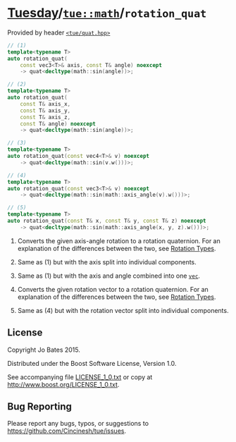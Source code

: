 [Tuesday](../../../README.md)/[`tue::math`](../../namespaces/tue/math.md)/`rotation_quat`
=========================================================================================
Provided by header [`<tue/quat.hpp>`](../../headers/quat.md)

```c++
// (1)
template<typename T>
auto rotation_quat(
    const vec3<T>& axis, const T& angle) noexcept
    -> quat<decltype(math::sin(angle))>;

// (2)
template<typename T>
auto rotation_quat(
    const T& axis_x,
    const T& axis_y,
    const T& axis_z,
    const T& angle) noexcept
    -> quat<decltype(math::sin(angle))>;

// (3)
template<typename T>
auto rotation_quat(const vec4<T>& v) noexcept
    -> quat<decltype(math::sin(v.w()))>;

// (4)
template<typename T>
auto rotation_quat(const vec3<T>& v) noexcept
    -> quat<decltype(math::sin(math::axis_angle(v).w()))>;

// (5)
template<typename T>
auto rotation_quat(const T& x, const T& y, const T& z) noexcept
    -> quat<decltype(math::sin(math::axis_angle(x, y, z).w()))>;
```

1. Converts the given axis-angle rotation to a rotation quaternion. For an
   explanation of the differences between the two, see
   [Rotation Types](../../other/rotation_types.md).

2. Same as (1) but with the axis split into individual components.

3. Same as (1) but with the axis and angle combined into one
   [`vec`](../../headers/vec.md).

4. Converts the given rotation vector to a rotation quaternion. For an
   explanation of the differences between the two, see
   [Rotation Types](../../other/rotation_types.md).

5. Same as (4) but with the rotation vector split into individual components.

License
-------
Copyright Jo Bates 2015.

Distributed under the Boost Software License, Version 1.0.

See accompanying file [LICENSE_1_0.txt](../../../LICENSE_1_0.txt) or copy at
http://www.boost.org/LICENSE_1_0.txt.

Bug Reporting
-------------
Please report any bugs, typos, or suggestions to
https://github.com/Cincinesh/tue/issues.
